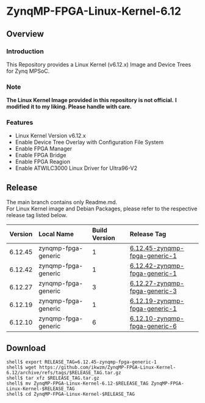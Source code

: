 ZynqMP-FPGA-Linux-Kernel-6.12
====================================================================================

Overview
------------------------------------------------------------------------------------

### Introduction

This Repository provides a Linux Kernel (v6.12.x) Image and Device Trees for Zynq MPSoC.

### Note

**The Linux Kernel Image provided in this repository is not official.**
**I modified it to my liking. Please handle with care.**

### Features

  * Linux Kernel Version v6.12.x
  * Enable Device Tree Overlay with Configuration File System
  * Enable FPGA Manager
  * Enable FPGA Bridge
  * Enable FPGA Reagion
  * Enable ATWILC3000 Linux Driver for Ultra96-V2

Release
------------------------------------------------------------------------------------

The main branch contains only Readme.md.     
For Linux Kernel image and Debian Packages, please refer to the respective release tag listed below.

| Version  | Local Name          | Build Version | Release Tag |
|:---------|:--------------------|:--------------|:------------|
| 6.12.45  | zynqmp-fpga-generic | 1             | [6.12.45-zynqmp-fpga-generic-1](https://github.com/ikwzm/ZynqMP-FPGA-Linux-Kernel-6.12/tree/6.12.45-zynqmp-fpga-generic-1) |
| 6.12.42  | zynqmp-fpga-generic | 1             | [6.12.42-zynqmp-fpga-generic-1](https://github.com/ikwzm/ZynqMP-FPGA-Linux-Kernel-6.12/tree/6.12.42-zynqmp-fpga-generic-1) |
| 6.12.27  | zynqmp-fpga-generic | 3             | [6.12.27-zynqmp-fpga-generic-3](https://github.com/ikwzm/ZynqMP-FPGA-Linux-Kernel-6.12/tree/6.12.27-zynqmp-fpga-generic-3) |
| 6.12.19  | zynqmp-fpga-generic | 1             | [6.12.19-zynqmp-fpga-generic-1](https://github.com/ikwzm/ZynqMP-FPGA-Linux-Kernel-6.12/tree/6.12.19-zynqmp-fpga-generic-1) |
| 6.12.10  | zynqmp-fpga-generic | 6             | [6.12.10-zynqmp-fpga-generic-6](https://github.com/ikwzm/ZynqMP-FPGA-Linux-Kernel-6.12/tree/6.12.10-zynqmp-fpga-generic-6) |

Download
------------------------------------------------------------------------------------

```console
shell$ export RELEASE_TAG=6.12.45-zynqmp-fpga-generic-1
shell$ wget https://github.com/ikwzm/ZynqMP-FPGA-Linux-Kernel-6.12/archive/refs/tags/$RELEASE_TAG.tar.gz
shell$ tar xfz $RELEASE_TAG.tar.gz
shell$ mv ZynqMP-FPGA-Linux-Kernel-6.12-$RELEASE_TAG ZynqMP-FPGA-Linux-Kernel-$RELEASE_TAG
shell$ cd ZynqMP-FPGA-Linux-Kernel-$RELEASE_TAG
```
